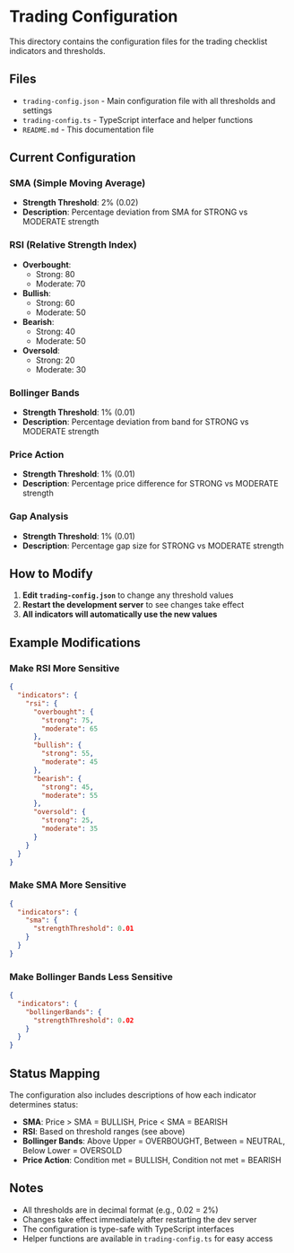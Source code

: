 # Trading Configuration

This directory contains the configuration files for the trading checklist indicators and thresholds.

## Files

- `trading-config.json` - Main configuration file with all thresholds and settings
- `trading-config.ts` - TypeScript interface and helper functions
- `README.md` - This documentation file

## Current Configuration

### SMA (Simple Moving Average)
- **Strength Threshold**: 2% (0.02)
- **Description**: Percentage deviation from SMA for STRONG vs MODERATE strength

### RSI (Relative Strength Index)
- **Overbought**: 
  - Strong: 80
  - Moderate: 70
- **Bullish**: 
  - Strong: 60
  - Moderate: 50
- **Bearish**: 
  - Strong: 40
  - Moderate: 50
- **Oversold**: 
  - Strong: 20
  - Moderate: 30

### Bollinger Bands
- **Strength Threshold**: 1% (0.01)
- **Description**: Percentage deviation from band for STRONG vs MODERATE strength

### Price Action
- **Strength Threshold**: 1% (0.01)
- **Description**: Percentage price difference for STRONG vs MODERATE strength

### Gap Analysis
- **Strength Threshold**: 1% (0.01)
- **Description**: Percentage gap size for STRONG vs MODERATE strength

## How to Modify

1. **Edit `trading-config.json`** to change any threshold values
2. **Restart the development server** to see changes take effect
3. **All indicators will automatically use the new values**

## Example Modifications

### Make RSI More Sensitive
```json
{
  "indicators": {
    "rsi": {
      "overbought": {
        "strong": 75,
        "moderate": 65
      },
      "bullish": {
        "strong": 55,
        "moderate": 45
      },
      "bearish": {
        "strong": 45,
        "moderate": 55
      },
      "oversold": {
        "strong": 25,
        "moderate": 35
      }
    }
  }
}
```

### Make SMA More Sensitive
```json
{
  "indicators": {
    "sma": {
      "strengthThreshold": 0.01
    }
  }
}
```

### Make Bollinger Bands Less Sensitive
```json
{
  "indicators": {
    "bollingerBands": {
      "strengthThreshold": 0.02
    }
  }
}
```

## Status Mapping

The configuration also includes descriptions of how each indicator determines status:

- **SMA**: Price > SMA = BULLISH, Price < SMA = BEARISH
- **RSI**: Based on threshold ranges (see above)
- **Bollinger Bands**: Above Upper = OVERBOUGHT, Between = NEUTRAL, Below Lower = OVERSOLD
- **Price Action**: Condition met = BULLISH, Condition not met = BEARISH

## Notes

- All thresholds are in decimal format (e.g., 0.02 = 2%)
- Changes take effect immediately after restarting the dev server
- The configuration is type-safe with TypeScript interfaces
- Helper functions are available in `trading-config.ts` for easy access
